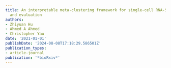```yaml
---
title: An interpretable meta-clustering framework for single-cell RNA-Seq data integration
  and evaluation
authors:
- Zhiyuan Hu
- Ahmed A Ahmed
- Christopher Yau
date: '2021-01-01'
publishDate: '2024-08-08T17:18:29.586501Z'
publication_types:
- article-journal
publication: '*bioRxiv*'
---
```

